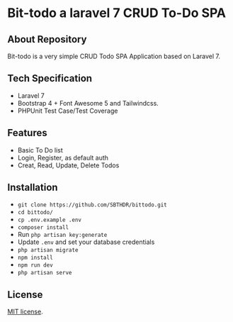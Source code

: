 
# Bit-todo a laravel 7 CRUD To-Do SPA

## About Repository

Bit-todo is a very simple CRUD Todo SPA Application based on Laravel 7.

## Tech Specification

- Laravel 7
- Bootstrap 4 + Font Awesome 5 and Tailwindcss.
- PHPUnit Test Case/Test Coverage

## Features

- Basic To Do list
- Login, Register, as default auth
- Creat, Read, Update, Delete Todos

## Installation

- `git clone https://github.com/SBTHDR/bittodo.git`
- `cd bittodo/`
- `cp .env.example .env`
- `composer install`
- Run `php artisan key:generate`
- Update `.env` and set your database credentials
- `php artisan migrate`
- `npm install`
- `npm run dev`
- `php artisan serve`

## License

[MIT license](https://opensource.org/licenses/MIT).